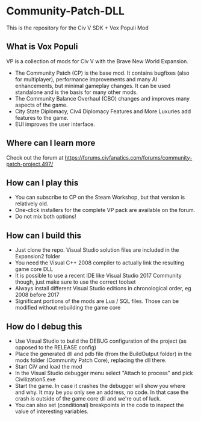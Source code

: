 # Community-Patch-DLL
This is the repository for the Civ V SDK + Vox Populi Mod

## What is Vox Populi
VP is a collection of mods for Civ V with the Brave New World Expansion.

* The Community Patch (CP) is the base mod. It contains bugfixes (also for multiplayer), performance improvements and many AI enhancements, but minimal gameplay changes. It can be used standalone and is the basis for many other mods. 
* The Community Balance Overhaul (CBO) changes and improves many aspects of the game.
* City State Diplomacy, Civ4 Diplomacy Features and More Luxuries add features to the game.
* EUI improves the user interface.

## Where can I learn more

Check out the forum at https://forums.civfanatics.com/forums/community-patch-project.497/

## How can I play this

* You can subscribe to CP on the Steam Workshop, but that version is relatively old.
* One-click installers for the complete VP pack are available on the forum.
* Do not mix both options!

## How can I build this

* Just clone the repo. Visual Studio solution files are included in the Expansion2 folder
* You need the Visual C++ 2008 compiler to actually link the resulting game core DLL
* It is possible to use a recent IDE like Visual Studio 2017 Community though, just make sure to use the correct toolset
* Always install different Visual Studio editions in chronological order, eg 2008 before 2017
* Significant portions of the mods are Lua / SQL files. Those can be modified without rebuilding the game core

## How do I debug this

* Use Visual Studio to build the DEBUG configuration of the project (as opposed to the RELEASE config)
* Place the generated dll and pdb file (from the BuildOutput folder) in the mods folder (Community Patch Core), replacing the dll there.
* Start CiV and load the mod
* In the Visual Studio debugger menu select "Attach to process" and pick Civilization5.exe
* Start the game. In case it crashes the debugger will show you where and why. It may be you only see an address, no code. In that case the crash is outside of the game core dll and we're out of luck.
* You can also set (conditional) breakpoints in the code to inspect the value of interesting variables.
